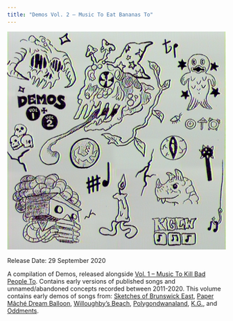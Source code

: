 ```yaml
---
title: "Demos Vol. 2 – Music To Eat Bananas To"
---
```


![album cover of Demos Volume 2](./cover.jpg)

Release Date: 29 September 2020

A compilation of Demos, released alongside [Vol. 1 – Music To Kill Bad People To](../demos-vol-1-music-to-kill-bad-people-to). Contains early versions of published songs and unnamed/abandoned concepts recorded between 2011-2020. This volume contains early demos of songs from: [Sketches of Brunswick East](../sketches-of-brunswick-east), [Paper Mâché Dream Balloon](../paper-mache-dream-balloon), [Willoughby’s Beach](../willoughbys-beach), [Polygondwanaland](../polygondwanaland), [K.G.](../kg), and [Oddments](../oddments).
